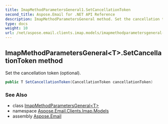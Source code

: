```yaml
---
title: ImapMethodParametersGeneral1.SetCancellationToken
second_title: Aspose.Email for .NET API Reference
description: ImapMethodParametersGeneral method. Set the cancellation token optional
type: docs
weight: 10
url: /net/aspose.email.clients.imap.models/imapmethodparametersgeneral-1/setcancellationtoken/
---
```

## ImapMethodParametersGeneral&lt;T&gt;.SetCancellationToken method

Set the cancellation token (optional).

```csharp
public T SetCancellationToken(CancellationToken cancellationToken)
```

### See Also

* class [ImapMethodParametersGeneral&lt;T&gt;](../)
* namespace [Aspose.Email.Clients.Imap.Models](../../imapmethodparametersgeneral-1/)
* assembly [Aspose.Email](../../../)


